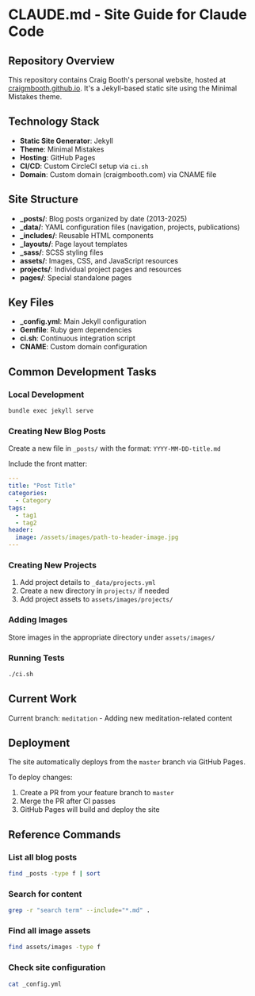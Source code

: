 # CLAUDE.md - Site Guide for Claude Code

## Repository Overview

This repository contains Craig Booth's personal website, hosted at [craigmbooth.github.io](https://craigmbooth.github.io/). It's a Jekyll-based static site using the Minimal Mistakes theme.

## Technology Stack

- **Static Site Generator**: Jekyll
- **Theme**: Minimal Mistakes
- **Hosting**: GitHub Pages
- **CI/CD**: Custom CircleCI setup via `ci.sh`
- **Domain**: Custom domain (craigmbooth.com) via CNAME file

## Site Structure

- **_posts/**: Blog posts organized by date (2013-2025)
- **_data/**: YAML configuration files (navigation, projects, publications)
- **_includes/**: Reusable HTML components
- **_layouts/**: Page layout templates
- **_sass/**: SCSS styling files
- **assets/**: Images, CSS, and JavaScript resources
- **projects/**: Individual project pages and resources
- **pages/**: Special standalone pages

## Key Files

- **_config.yml**: Main Jekyll configuration
- **Gemfile**: Ruby gem dependencies
- **ci.sh**: Continuous integration script
- **CNAME**: Custom domain configuration

## Common Development Tasks

### Local Development

```bash
bundle exec jekyll serve
```

### Creating New Blog Posts

Create a new file in `_posts/` with the format: `YYYY-MM-DD-title.md`

Include the front matter:

```yaml
---
title: "Post Title"
categories:
  - Category
tags:
  - tag1
  - tag2
header:
  image: /assets/images/path-to-header-image.jpg
---
```

### Creating New Projects

1. Add project details to `_data/projects.yml`
2. Create a new directory in `projects/` if needed
3. Add project assets to `assets/images/projects/`

### Adding Images

Store images in the appropriate directory under `assets/images/`

### Running Tests

```bash
./ci.sh
```

## Current Work

Current branch: `meditation` - Adding new meditation-related content

## Deployment

The site automatically deploys from the `master` branch via GitHub Pages.

To deploy changes:
1. Create a PR from your feature branch to `master`
2. Merge the PR after CI passes
3. GitHub Pages will build and deploy the site

## Reference Commands

### List all blog posts

```bash
find _posts -type f | sort
```

### Search for content

```bash
grep -r "search term" --include="*.md" .
```

### Find all image assets

```bash
find assets/images -type f
```

### Check site configuration

```bash
cat _config.yml
```